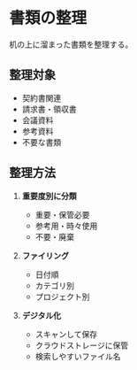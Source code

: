 # 書類の整理

机の上に溜まった書類を整理する。

## 整理対象

- 契約書関連
- 請求書・領収書
- 会議資料
- 参考資料
- 不要な書類

## 整理方法

1. **重要度別に分類**
   - 重要・保管必要
   - 参考用・時々使用
   - 不要・廃棄

2. **ファイリング**
   - 日付順
   - カテゴリ別
   - プロジェクト別

3. **デジタル化**
   - スキャンして保存
   - クラウドストレージに保管
   - 検索しやすいファイル名